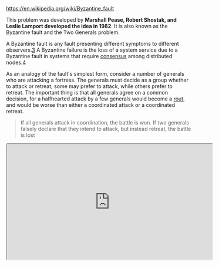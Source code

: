 
https://en.wikipedia.org/wiki/Byzantine_fault

This problem was developed by **Marshall Pease, Robert Shostak, and Leslie Lamport developed the idea in 1982**. It is also known as the Byzantine fault and the Two Generals problem.

A Byzantine fault is any fault presenting different symptoms to different observers.[3](https://en.wikipedia.org/wiki/Byzantine_fault#cite_note-DriscollHall2004-3) A Byzantine failure is the loss of a system service due to a Byzantine fault in systems that require [consensus](https://en.wikipedia.org/wiki/Consensus_(computer_science) "Consensus (computer science)") among distributed nodes.[4](https://en.wikipedia.org/wiki/Byzantine_fault#cite_note-DriscollHall2003-4)

As an analogy of the fault's simplest form, consider a number of generals who are attacking a fortress. The generals must decide as a group whether to attack or retreat; some may prefer to attack, while others prefer to retreat. The important thing is that all generals agree on a common decision, for a halfhearted attack by a few generals would become a [rout](https://en.wikipedia.org/wiki/Rout "Rout"), and would be worse than either a coordinated attack or a coordinated retreat.

>If all generals attack in coordination, the battle is won. If two generals falsely declare that they intend to attack, but instead retreat, the battle is lost 



<iframe width="560" height="315" src="https://www.youtube-nocookie.com/embed/IP-rGJKSZ3s?si=I3LC50Ehdsa4lewy" style="border-radius: 4px" title="YouTube video player" frameborder="1" allow="accelerometer; autoplay; clipboard-write; encrypted-media; gyroscope; picture-in-picture; web-share" allowfullscreen></iframe>